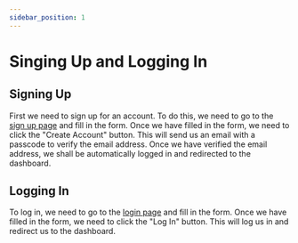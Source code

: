 ```yaml
---
sidebar_position: 1
---
```

# Singing Up and Logging In

## Signing Up

First we need to sign up for an account. To do this, we need to go to the [sign up page](https://dashboard.cosmocloud.io/sign-up) and fill in the form. Once we have filled in the form, we need to click the "Create Account" button. This will send us an email with a passcode to verify the email address. Once we have verified the email address, we shall be automatically logged in and redirected to the dashboard.

## Logging In 

To log in, we need to go to the [login page](https://dashboard.cosmocloud.io/sign-in) and fill in the form. Once we have filled in the form, we need to click the "Log In" button. This will log us in and redirect us to the dashboard.
